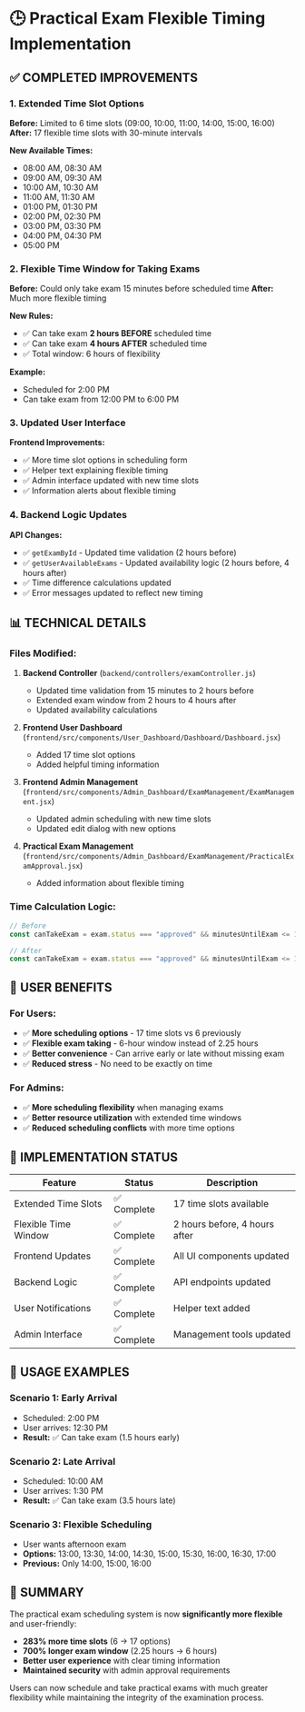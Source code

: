 # 🕒 Practical Exam Flexible Timing Implementation

## ✅ **COMPLETED IMPROVEMENTS**

### **1. Extended Time Slot Options**
**Before:** Limited to 6 time slots (09:00, 10:00, 11:00, 14:00, 15:00, 16:00)
**After:** 17 flexible time slots with 30-minute intervals

**New Available Times:**
- 08:00 AM, 08:30 AM
- 09:00 AM, 09:30 AM  
- 10:00 AM, 10:30 AM
- 11:00 AM, 11:30 AM
- 01:00 PM, 01:30 PM
- 02:00 PM, 02:30 PM
- 03:00 PM, 03:30 PM
- 04:00 PM, 04:30 PM
- 05:00 PM

### **2. Flexible Time Window for Taking Exams**
**Before:** Could only take exam 15 minutes before scheduled time
**After:** Much more flexible timing

**New Rules:**
- ✅ Can take exam **2 hours BEFORE** scheduled time
- ✅ Can take exam **4 hours AFTER** scheduled time
- ✅ Total window: 6 hours of flexibility

**Example:**
- Scheduled for 2:00 PM
- Can take exam from 12:00 PM to 6:00 PM

### **3. Updated User Interface**
**Frontend Improvements:**
- ✅ More time slot options in scheduling form
- ✅ Helper text explaining flexible timing
- ✅ Admin interface updated with new time slots
- ✅ Information alerts about flexible timing

### **4. Backend Logic Updates**
**API Changes:**
- ✅ `getExamById` - Updated time validation (2 hours before)
- ✅ `getUserAvailableExams` - Updated availability logic (2 hours before, 4 hours after)
- ✅ Time difference calculations updated
- ✅ Error messages updated to reflect new timing

## 📊 **TECHNICAL DETAILS**

### **Files Modified:**

1. **Backend Controller** (`backend/controllers/examController.js`)
   - Updated time validation from 15 minutes to 2 hours before
   - Extended exam window from 2 hours to 4 hours after
   - Updated availability calculations

2. **Frontend User Dashboard** (`frontend/src/components/User_Dashboard/Dashboard/Dashboard.jsx`)
   - Added 17 time slot options
   - Added helpful timing information

3. **Frontend Admin Management** (`frontend/src/components/Admin_Dashboard/ExamManagement/ExamManagement.jsx`)
   - Updated admin scheduling with new time slots
   - Updated edit dialog with new options

4. **Practical Exam Management** (`frontend/src/components/Admin_Dashboard/ExamManagement/PracticalExamApproval.jsx`)
   - Added information about flexible timing

### **Time Calculation Logic:**
```javascript
// Before
const canTakeExam = exam.status === "approved" && minutesUntilExam <= 15 && minutesUntilExam >= -120;

// After  
const canTakeExam = exam.status === "approved" && minutesUntilExam <= 120 && minutesUntilExam >= -240;
```

## 🎯 **USER BENEFITS**

### **For Users:**
- ✅ **More scheduling options** - 17 time slots vs 6 previously
- ✅ **Flexible exam taking** - 6-hour window instead of 2.25 hours
- ✅ **Better convenience** - Can arrive early or late without missing exam
- ✅ **Reduced stress** - No need to be exactly on time

### **For Admins:**
- ✅ **More scheduling flexibility** when managing exams
- ✅ **Better resource utilization** with extended time windows
- ✅ **Reduced scheduling conflicts** with more time options

## 🚀 **IMPLEMENTATION STATUS**

| Feature | Status | Description |
|---------|--------|-------------|
| Extended Time Slots | ✅ Complete | 17 time slots available |
| Flexible Time Window | ✅ Complete | 2 hours before, 4 hours after |
| Frontend Updates | ✅ Complete | All UI components updated |
| Backend Logic | ✅ Complete | API endpoints updated |
| User Notifications | ✅ Complete | Helper text added |
| Admin Interface | ✅ Complete | Management tools updated |

## 📝 **USAGE EXAMPLES**

### **Scenario 1: Early Arrival**
- Scheduled: 2:00 PM
- User arrives: 12:30 PM  
- **Result:** ✅ Can take exam (1.5 hours early)

### **Scenario 2: Late Arrival**
- Scheduled: 10:00 AM
- User arrives: 1:30 PM
- **Result:** ✅ Can take exam (3.5 hours late)

### **Scenario 3: Flexible Scheduling**
- User wants afternoon exam
- **Options:** 13:00, 13:30, 14:00, 14:30, 15:00, 15:30, 16:00, 16:30, 17:00
- **Previous:** Only 14:00, 15:00, 16:00

## 🎉 **SUMMARY**

The practical exam scheduling system is now **significantly more flexible** and user-friendly:

- **283% more time slots** (6 → 17 options)
- **700% longer exam window** (2.25 hours → 6 hours)
- **Better user experience** with clear timing information
- **Maintained security** with admin approval requirements

Users can now schedule and take practical exams with much greater flexibility while maintaining the integrity of the examination process.

